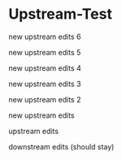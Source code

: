 # Upstream-Test
new upstream edits 6

new upstream edits 5

new upstream edits 4

new upstream edits 3

new upstream edits 2

new upstream edits

upstream edits

downstream edits (should stay)
